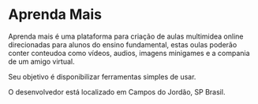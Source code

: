 Aprenda Mais 
=======

Aprenda mais é uma plataforma para criação de aulas multimidea online direcionadas para alunos do ensino fundamental, estas oulas poderão conter conteudoa como vídeos, audios, imagens minigames e a compania de um amigo virtual. 

Seu objetivo é disponibilizar ferramentas simples de usar.

O desenvolvedor está localizado em Campos do Jordão, SP Brasil.
